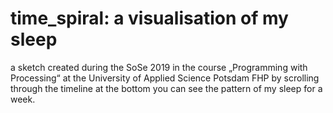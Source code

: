# time_spiral: a visualisation of my sleep 
a sketch created during the SoSe 2019 in the course „Programming with Processing“ at the University of Applied Science
Potsdam FHP 
by scrolling through the timeline at the bottom you can see the pattern of my sleep for a week. 
